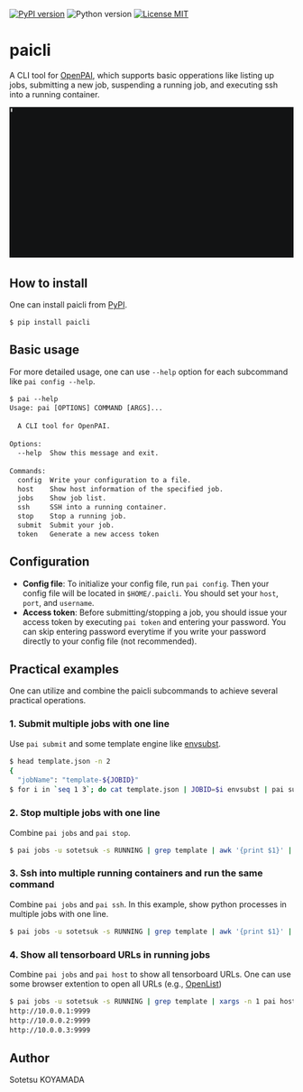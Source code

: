 [![PyPI version](https://badge.fury.io/py/paicli.svg)](https://badge.fury.io/py/paicli)
![Python version](https://img.shields.io/pypi/pyversions/paicli.svg?style=flat)
[![License MIT](https://img.shields.io/github/license/sotetsuk/paicli.svg)](https://github.com/sotetsuk/paicli/blob/master/LICENSE)

# paicli

A CLI tool for [OpenPAI](https://github.com/microsoft/pai), which supports basic opperations like listing up jobs, submitting a new job, suspending a running job, and executing ssh into a running container.

[![demo](./demo.gif)](https://asciinema.org/a/225718)

## How to install
One can install paicli from [PyPI](https://pypi.org/project/paicli/).

```
$ pip install paicli
```

## Basic usage
For more detailed usage, one can use `--help` option for each subcommand like `pai config --help`.

```
$ pai --help
Usage: pai [OPTIONS] COMMAND [ARGS]...

  A CLI tool for OpenPAI.

Options:
  --help  Show this message and exit.

Commands:
  config  Write your configuration to a file.
  host    Show host information of the specified job.
  jobs    Show job list.
  ssh     SSH into a running container.
  stop    Stop a running job.
  submit  Submit your job.
  token   Generate a new access token
```

## Configuration

- **Config file**: To initialize your config file, run `pai config`. Then your config file will be located in `$HOME/.paicli`. You should set your `host`, `port`, and `username`.
- **Access token**: Before submitting/stopping a job, you should issue your access token by executing `pai token` and entering your password. You can skip entering password everytime if you write your password directly to your config file (not recommended).

## Practical examples
One can utilize and combine the paicli subcommands to achieve several practical operations.

### 1. Submit multiple jobs with one line

Use `pai submit` and some template engine like [envsubst](https://www.gnu.org/software/gettext/manual/html_node/envsubst-Invocation.html).

```sh
$ head template.json -n 2
{
  "jobName": "template-${JOBID}"
$ for i in `seq 1 3`; do cat template.json | JOBID=$i envsubst | pai submit; done
```

### 2. Stop multiple jobs with one line

Combine `pai jobs` and `pai stop`.

```sh
$ pai jobs -u sotetsuk -s RUNNING | grep template | awk '{print $1}' | xargs pai stop
```

### 3. Ssh into multiple running containers and run the same command

Combine `pai jobs` and `pai ssh`. In this example, show python processes in multiple jobs with one line.

```sh
$ pai jobs -u sotetsuk -s RUNNING | grep template | awk '{print $1}' | xargs -n 1 pai ssh -c "ps -aux | grep python"
```

### 4. Show all tensorboard URLs in running jobs

Combine `pai jobs` and `pai host` to show all tensorboard URLs. One can use some browser extention to open all URLs (e.g., [OpenList](https://chrome.google.com/webstore/detail/openlist/nkpjembldfckmdchbdiclhfedcngbgnl?hl=en))

```sh
$ pai jobs -u sotetsuk -s RUNNING | grep template | xargs -n 1 pai host | grep tensorboard | awk '{printf "http://%s:%s\n",$2,$4}'
http://10.0.0.1:9999
http://10.0.0.2:9999
http://10.0.0.3:9999
```

## Author
Sotetsu KOYAMADA
